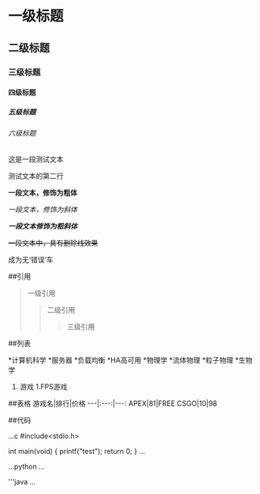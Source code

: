 # 一级标题
## 二级标题
### 三级标题
#### 四级标题
##### 五级标题
###### 六级标题

这是一段测试文本<br>

测试文本的第二行

**一段文本，修饰为粗体**

*一段文本，修饰为斜体*

***一段文本修饰为粗斜体***

~~一段文本中，具有删除线效果~~

成为无‘错误’车

##引用

>一级引用
>>二级引用
>>>三级引用

##列表

*计算机科学
 *服务器
  *负载均衡
  *HA高可用
*物理学
 *流体物理
 *粒子物理
*生物学

1. 游戏
  1.FPS游戏

##表格
游戏名|排行|价格
---|:---:|---:
APEX|81|FREE
CSGO|10|98

##代码

...c
#include<stdio.h>

int main(void)
{
  printf("test");
  return 0;
}
...

...python
...

'''java
...
